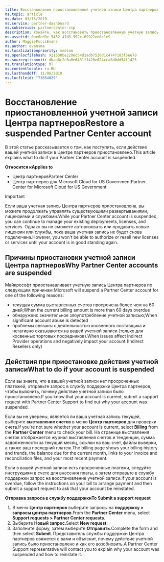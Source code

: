 ```yaml
---
title: Восстановление приостановленной учетной записи Центра партнеров | Центр партнеров
ms.topic: article
ms.date: 03/15/2019
ms.service: partner-dashboard
ms.subservice: partnercenter-csp
description: Узнайте, как восстановить приостановленную учетную запись Центра партнеров, причины приостановки учетной записи партнера и как можно использовать учетную запись во время приостановки.
ms.assetid: 0ae6ed9e-5452-47d3-992c-69922ee0c1e9
author: MaggiePucciEvans
ms.author: evansma
ms.localizationpriority: medium
ms.openlocfilehash: 921538be2286c54d1adb7528d1c4747183f5ee78
ms.sourcegitcommit: dbaa6c2e8a0e6431f1420e024cca6d0dd54f1425
ms.translationtype: MT
ms.contentlocale: ru-RU
ms.lasthandoff: 11/06/2019
ms.locfileid: "73654029"
---
```

# <a name="restore-a-suspended-partner-center-account"></a><span data-ttu-id="149fb-103">Восстановление приостановленной учетной записи Центра партнеров</span><span class="sxs-lookup"><span data-stu-id="149fb-103">Restore a suspended Partner Center account</span></span>

<span data-ttu-id="149fb-104">В этой статье рассказывается о том, как поступить, если действие вашей учетной записи в Центре партнеров приостановлено.</span><span class="sxs-lookup"><span data-stu-id="149fb-104">This article explains what to do if your Partner Center account is suspended.</span></span>

<span data-ttu-id="149fb-105">**Относится к**</span><span class="sxs-lookup"><span data-stu-id="149fb-105">**Applies to**</span></span>

-  <span data-ttu-id="149fb-106">Центр партнеров</span><span class="sxs-lookup"><span data-stu-id="149fb-106">Partner Center</span></span>
-  <span data-ttu-id="149fb-107">Центр партнеров для Microsoft Cloud for US Government</span><span class="sxs-lookup"><span data-stu-id="149fb-107">Partner Center for Microsoft Cloud for US Government</span></span>


> [!IMPORTANT]  
> <span data-ttu-id="149fb-108">Если ваша учетная запись Центра партнеров приостановлена, вы можете продолжать управлять существующими развертываниями, лицензиями и службами.</span><span class="sxs-lookup"><span data-stu-id="149fb-108">While your Partner Center account is suspended, you can continue to manage your existing deployments, licenses, and services.</span></span> <span data-ttu-id="149fb-109">Однако вы не сможете авторизовать или продавать новые лицензии или службы, пока ваша учетная запись не будет снова подключена.</span><span class="sxs-lookup"><span data-stu-id="149fb-109">However, you won't be able to authorize or resell new licenses or services until your account is in good standing again.</span></span>

## <a name="why-partner-center-accounts-are-suspended"></a><span data-ttu-id="149fb-110">Причины приостановки учетной записи Центра партнеров</span><span class="sxs-lookup"><span data-stu-id="149fb-110">Why Partner Center accounts are suspended</span></span>

<span data-ttu-id="149fb-111">Майкрософт приостанавливает учетную запись Центра партнеров по следующим причинам:</span><span class="sxs-lookup"><span data-stu-id="149fb-111">Microsoft will suspend a Partner Center account for one of the following reasons:</span></span>

- <span data-ttu-id="149fb-112">текущая сумма выставленных счетов просрочена более чем на 60 дней;</span><span class="sxs-lookup"><span data-stu-id="149fb-112">When the current billing amount is more than 60 days overdue</span></span> 
- <span data-ttu-id="149fb-113">обнаружено значительное злоупотребление учетной записью;</span><span class="sxs-lookup"><span data-stu-id="149fb-113">When significant account abuse is detected</span></span>
- <span data-ttu-id="149fb-114">проблемы связаны с деятельностью косвенного поставщика и негативно сказываются на вашей учетной записи (только для косвенных торговых посредников).</span><span class="sxs-lookup"><span data-stu-id="149fb-114">When issues affect Indirect Provider operations and negatively impact your account (Indirect Resellers only)</span></span>

## <a name="what-to-do-if-your-account-is-suspended"></a><span data-ttu-id="149fb-115">Действия при приостановке действия учетной записи</span><span class="sxs-lookup"><span data-stu-id="149fb-115">What to do if your account is suspended</span></span>

<span data-ttu-id="149fb-116">Если вы знаете, что в вашей учетной записи нет просроченных платежей, отправьте запрос в службу поддержки Центра партнеров, чтобы выяснить, почему действие учетной записи было приостановлено.</span><span class="sxs-lookup"><span data-stu-id="149fb-116">If you know that your account is current, submit a support request with Partner Center Support to find out why your account was suspended.</span></span> 

<span data-ttu-id="149fb-117">Если вы не уверены, является ли ваша учетная запись текущей, выберите **выставление счетов** в меню **Центр партнеров** для проверки счета.</span><span class="sxs-lookup"><span data-stu-id="149fb-117">If you're not sure whether your account is current, select **Billing** from the **Partner Center** menu to check your bill.</span></span> <span data-ttu-id="149fb-118">На странице выставления счетов отображается журнал выставления счетов и тенденции, сумма задолженности за текущий месяц, ссылки на ваш счет, файлы выверки, а также ваш последний платеж.</span><span class="sxs-lookup"><span data-stu-id="149fb-118">The billing page shows your billing history and trends, the balance due for the current month, links to your invoice and reconciliation files, and your most recent payment.</span></span>

<span data-ttu-id="149fb-119">Если в вашей учетной записи есть просроченные платежи, следуйте инструкциям в счете для внесения платы, а затем отправьте в службу поддержки запрос на восстановление учетной записи.</span><span class="sxs-lookup"><span data-stu-id="149fb-119">If your account is overdue, follow the instructions on your bill to arrange payment and then submit a support request to ask that your account be reinstated.</span></span> 

<span data-ttu-id="149fb-120">**Отправка запроса в службу поддержки**</span><span class="sxs-lookup"><span data-stu-id="149fb-120">**To Submit a support request**</span></span>

1.  <span data-ttu-id="149fb-121">В меню **Центр партнеров** выберите запросы на **поддержку > запросы центра партнеров**.</span><span class="sxs-lookup"><span data-stu-id="149fb-121">From the **Partner Center** menu, select **Support requests > Partner Center requests**.</span></span>
2.  <span data-ttu-id="149fb-122">Выберите **Новый запрос**.</span><span class="sxs-lookup"><span data-stu-id="149fb-122">Select **New request**.</span></span> 
3.  <span data-ttu-id="149fb-123">Заполните форму, затем выберите **Отправить**.</span><span class="sxs-lookup"><span data-stu-id="149fb-123">Complete the form and then select **Submit**.</span></span> <span data-ttu-id="149fb-124">Представитель службы поддержки Центра партнеров свяжется с вами и объяснит, почему действие учетной запись было приостановлено и как его возобновить.</span><span class="sxs-lookup"><span data-stu-id="149fb-124">A Partner Center Support representative will contact you to explain why your account was suspended and how to reinstate it.</span></span>



